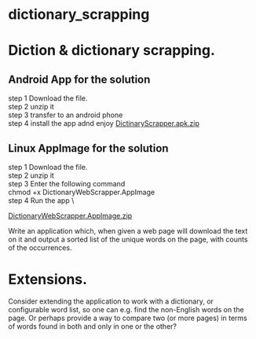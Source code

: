# dictionary_scrapping

# Diction & dictionary scrapping.

## Android App for the solution
step 1 Download the file. \
step 2 unzip it \
step 3 transfer to an android phone \
step 4 install the app adnd enjoy 
[DictinaryScrapper.apk.zip](https://github.com/Genialngash/dictionary-scrapping/files/7921388/DictinaryScrapper.apk.zip)


## Linux AppImage for the solution
step 1 Download the file. \
step 2 unzip it \
step 3 Enter the following command \
      chmod +x DictionaryWebScrapper.AppImage \
step 4 Run the app \


[DictionaryWebScrapper.AppImage.zip](https://github.com/Genialngash/dictionary-scrapping/files/7921379/DictionaryWebScrapper.AppImage.zip)


Write an application which, when given a web page will download the text on it and output a sorted list of the unique words on the page, with counts of the occurrences.

# Extensions.

Consider extending the application to work with a dictionary, or configurable word list, so one can e.g. find the non-English words on the page. Or perhaps provide a way to compare two (or more pages) in terms of words found in both and only in one or the other?




